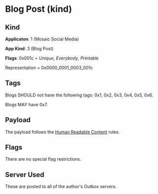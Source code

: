 # Blog Post (kind)

## Kind

**Applicaton**: 1 (Mosaic Social Media)

**App Kind**: 3 (Blog Post)

**Flags**: 0x001c = *Unique*, *Everybody*, *Printable*

Representation = 0x0000_0001_0003_001c

## Tags

Blogs SHOULD not have the following tags: 0x1, 0x2, 0x3, 0x4, 0x5, 0x6.

Blogs MAY have 0x7.

## Payload

The payload follows the [Human Readable Content](human_readable_content.md) rules.

## Flags

There are no special flag restrictions.

## Server Used

These are posted to all of the author's Outbox servers.
